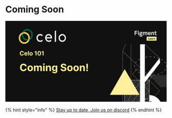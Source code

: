 # Coming Soon

![](../../.gitbook/assets/zzzcelo.jpg)

{% hint style="info" %}
[Stay up to date, Join us on discord](https://discord.gg/fszyM7K)
{% endhint %}

